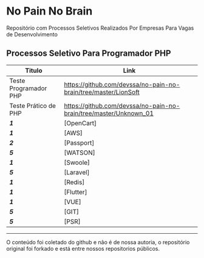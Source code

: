 # No Pain No Brain
Repositório com Processos Seletivos Realizados Por Empresas Para Vagas de Desenvolvimento

## Processos Seletivo Para Programador PHP

| **Titulo**  | **Link**  |
|---|---|
| Teste Programador PHP | https://github.com/devssa/no-pain-no-brain/tree/master/LionSoft |
| Teste Prático de PHP |  https://github.com/devssa/no-pain-no-brain/tree/master/Unknown_01  |
| **_1_** |    [OpenCart]  | Newbie |
| **_1_** |    [AWS]  | Newbie  |
| **_2_** |    [Passport]  | Newbie  |
| **_5_** |    [WATSON]  | Newbie  |
| **_1_** |    [Swoole]  | Newbie  |
| **_5_** |    [Laravel]  | Avançado  |
| **_1_** |    [Redis]  | Intermediário  |
| **_1_** |    [Flutter]  | Intermediário  |
| **_1_** |    [VUE]  | Intermediário  |
| **_5_** |    [GIT]  | Avançado  |
| **_5_** |    [PSR]  | Avançado  |

------------

O conteúdo foi coletado do github e não é de nossa autoria, o repositório original foi forkado e está entre nossos repositorios públicos.

